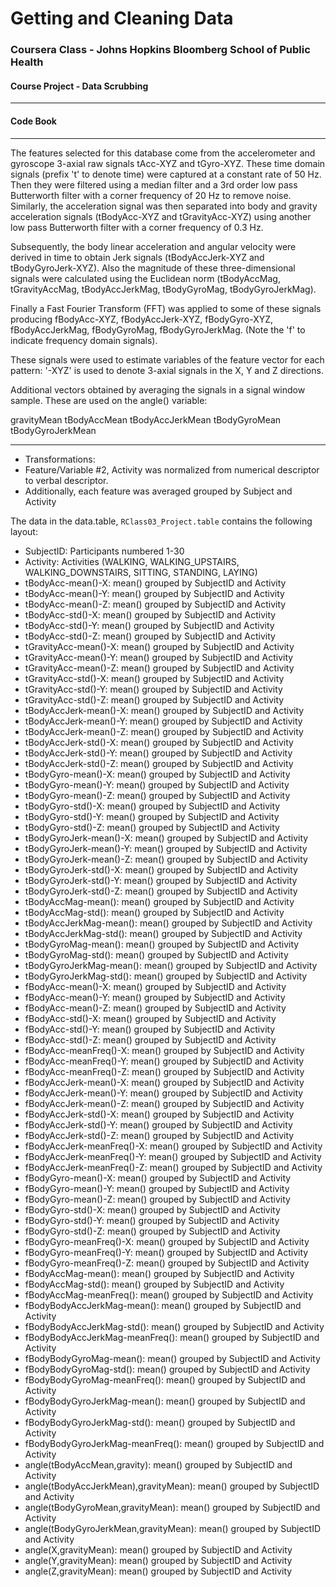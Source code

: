 # Getting and Cleaning Data


### Coursera Class - Johns Hopkins Bloomberg School of Public Health

#### Course Project - Data Scrubbing
---
#### Code Book
---

The features selected for this database come from the accelerometer and gyroscope 3-axial raw signals tAcc-XYZ and tGyro-XYZ. These time domain signals (prefix 't' to denote time) were captured at a constant rate of 50 Hz. Then they were filtered using a median filter and a 3rd order low pass Butterworth filter with a corner frequency of 20 Hz to remove noise. Similarly, the acceleration signal was then separated into body and gravity acceleration signals (tBodyAcc-XYZ and tGravityAcc-XYZ) using another low pass Butterworth filter with a corner frequency of 0.3 Hz.

Subsequently, the body linear acceleration and angular velocity were derived in time to obtain Jerk signals (tBodyAccJerk-XYZ and tBodyGyroJerk-XYZ). Also the magnitude of these three-dimensional signals were calculated using the Euclidean norm (tBodyAccMag, tGravityAccMag, tBodyAccJerkMag, tBodyGyroMag, tBodyGyroJerkMag).

Finally a Fast Fourier Transform (FFT) was applied to some of these signals producing fBodyAcc-XYZ, fBodyAccJerk-XYZ, fBodyGyro-XYZ, fBodyAccJerkMag, fBodyGyroMag, fBodyGyroJerkMag. (Note the 'f' to indicate frequency domain signals).

These signals were used to estimate variables of the feature vector for each pattern:
'-XYZ' is used to denote 3-axial signals in the X, Y and Z directions.

Additional vectors obtained by averaging the signals in a signal window sample. These are used on the angle() variable:

gravityMean
tBodyAccMean
tBodyAccJerkMean
tBodyGyroMean
tBodyGyroJerkMean

---

- Transformations:
 - Feature/Variable #2, Activity was normalized from numerical descriptor to verbal descriptor.
 - Additionally, each feature was averaged grouped by Subject and Activity

The data in the data.table, `RClass03_Project.table` contains the following layout:

 - SubjectID: Participants numbered 1-30
 - Activity: Activities (WALKING, WALKING_UPSTAIRS, WALKING_DOWNSTAIRS, SITTING, STANDING, LAYING)
 - tBodyAcc-mean()-X: mean() grouped by SubjectID and Activity
 - tBodyAcc-mean()-Y: mean() grouped by SubjectID and Activity
 - tBodyAcc-mean()-Z: mean() grouped by SubjectID and Activity
 - tBodyAcc-std()-X: mean() grouped by SubjectID and Activity
 - tBodyAcc-std()-Y: mean() grouped by SubjectID and Activity
 - tBodyAcc-std()-Z: mean() grouped by SubjectID and Activity
 - tGravityAcc-mean()-X: mean() grouped by SubjectID and Activity
 - tGravityAcc-mean()-Y: mean() grouped by SubjectID and Activity
 - tGravityAcc-mean()-Z: mean() grouped by SubjectID and Activity
 - tGravityAcc-std()-X: mean() grouped by SubjectID and Activity
 - tGravityAcc-std()-Y: mean() grouped by SubjectID and Activity
 - tGravityAcc-std()-Z: mean() grouped by SubjectID and Activity
 - tBodyAccJerk-mean()-X: mean() grouped by SubjectID and Activity
 - tBodyAccJerk-mean()-Y: mean() grouped by SubjectID and Activity
 - tBodyAccJerk-mean()-Z: mean() grouped by SubjectID and Activity
 - tBodyAccJerk-std()-X: mean() grouped by SubjectID and Activity
 - tBodyAccJerk-std()-Y: mean() grouped by SubjectID and Activity
 - tBodyAccJerk-std()-Z: mean() grouped by SubjectID and Activity
 - tBodyGyro-mean()-X: mean() grouped by SubjectID and Activity
 - tBodyGyro-mean()-Y: mean() grouped by SubjectID and Activity
 - tBodyGyro-mean()-Z: mean() grouped by SubjectID and Activity
 - tBodyGyro-std()-X: mean() grouped by SubjectID and Activity
 - tBodyGyro-std()-Y: mean() grouped by SubjectID and Activity
 - tBodyGyro-std()-Z: mean() grouped by SubjectID and Activity
 - tBodyGyroJerk-mean()-X: mean() grouped by SubjectID and Activity
 - tBodyGyroJerk-mean()-Y: mean() grouped by SubjectID and Activity
 - tBodyGyroJerk-mean()-Z: mean() grouped by SubjectID and Activity
 - tBodyGyroJerk-std()-X: mean() grouped by SubjectID and Activity
 - tBodyGyroJerk-std()-Y: mean() grouped by SubjectID and Activity
 - tBodyGyroJerk-std()-Z: mean() grouped by SubjectID and Activity
 - tBodyAccMag-mean(): mean() grouped by SubjectID and Activity
 - tBodyAccMag-std(): mean() grouped by SubjectID and Activity
 - tBodyAccJerkMag-mean(): mean() grouped by SubjectID and Activity
 - tBodyAccJerkMag-std(): mean() grouped by SubjectID and Activity
 - tBodyGyroMag-mean(): mean() grouped by SubjectID and Activity
 - tBodyGyroMag-std(): mean() grouped by SubjectID and Activity
 - tBodyGyroJerkMag-mean(): mean() grouped by SubjectID and Activity
 - tBodyGyroJerkMag-std(): mean() grouped by SubjectID and Activity
 - fBodyAcc-mean()-X: mean() grouped by SubjectID and Activity
 - fBodyAcc-mean()-Y: mean() grouped by SubjectID and Activity
 - fBodyAcc-mean()-Z: mean() grouped by SubjectID and Activity
 - fBodyAcc-std()-X: mean() grouped by SubjectID and Activity
 - fBodyAcc-std()-Y: mean() grouped by SubjectID and Activity
 - fBodyAcc-std()-Z: mean() grouped by SubjectID and Activity
 - fBodyAcc-meanFreq()-X: mean() grouped by SubjectID and Activity
 - fBodyAcc-meanFreq()-Y: mean() grouped by SubjectID and Activity
 - fBodyAcc-meanFreq()-Z: mean() grouped by SubjectID and Activity
 - fBodyAccJerk-mean()-X: mean() grouped by SubjectID and Activity
 - fBodyAccJerk-mean()-Y: mean() grouped by SubjectID and Activity
 - fBodyAccJerk-mean()-Z: mean() grouped by SubjectID and Activity
 - fBodyAccJerk-std()-X: mean() grouped by SubjectID and Activity
 - fBodyAccJerk-std()-Y: mean() grouped by SubjectID and Activity
 - fBodyAccJerk-std()-Z: mean() grouped by SubjectID and Activity
 - fBodyAccJerk-meanFreq()-X: mean() grouped by SubjectID and Activity
 - fBodyAccJerk-meanFreq()-Y: mean() grouped by SubjectID and Activity
 - fBodyAccJerk-meanFreq()-Z: mean() grouped by SubjectID and Activity
 - fBodyGyro-mean()-X: mean() grouped by SubjectID and Activity
 - fBodyGyro-mean()-Y: mean() grouped by SubjectID and Activity
 - fBodyGyro-mean()-Z: mean() grouped by SubjectID and Activity
 - fBodyGyro-std()-X: mean() grouped by SubjectID and Activity
 - fBodyGyro-std()-Y: mean() grouped by SubjectID and Activity
 - fBodyGyro-std()-Z: mean() grouped by SubjectID and Activity
 - fBodyGyro-meanFreq()-X: mean() grouped by SubjectID and Activity
 - fBodyGyro-meanFreq()-Y: mean() grouped by SubjectID and Activity
 - fBodyGyro-meanFreq()-Z: mean() grouped by SubjectID and Activity
 - fBodyAccMag-mean(): mean() grouped by SubjectID and Activity
 - fBodyAccMag-std(): mean() grouped by SubjectID and Activity
 - fBodyAccMag-meanFreq(): mean() grouped by SubjectID and Activity
 - fBodyBodyAccJerkMag-mean(): mean() grouped by SubjectID and Activity
 - fBodyBodyAccJerkMag-std(): mean() grouped by SubjectID and Activity
 - fBodyBodyAccJerkMag-meanFreq(): mean() grouped by SubjectID and Activity
 - fBodyBodyGyroMag-mean(): mean() grouped by SubjectID and Activity
 - fBodyBodyGyroMag-std(): mean() grouped by SubjectID and Activity
 - fBodyBodyGyroMag-meanFreq(): mean() grouped by SubjectID and Activity
 - fBodyBodyGyroJerkMag-mean(): mean() grouped by SubjectID and Activity
 - fBodyBodyGyroJerkMag-std(): mean() grouped by SubjectID and Activity
 - fBodyBodyGyroJerkMag-meanFreq(): mean() grouped by SubjectID and Activity
 - angle(tBodyAccMean,gravity): mean() grouped by SubjectID and Activity
 - angle(tBodyAccJerkMean),gravityMean): mean() grouped by SubjectID and Activity
 - angle(tBodyGyroMean,gravityMean): mean() grouped by SubjectID and Activity
 - angle(tBodyGyroJerkMean,gravityMean): mean() grouped by SubjectID and Activity
 - angle(X,gravityMean): mean() grouped by SubjectID and Activity
 - angle(Y,gravityMean): mean() grouped by SubjectID and Activity
 - angle(Z,gravityMean): mean() grouped by SubjectID and Activity
